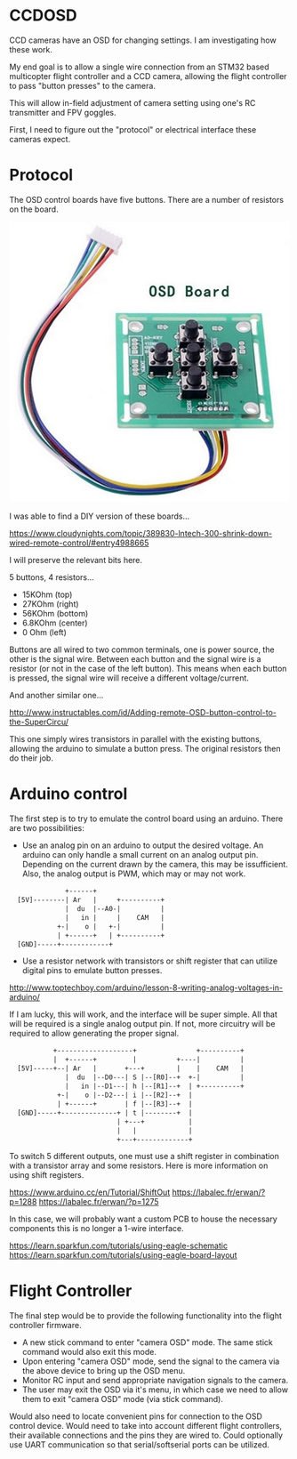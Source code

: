 # CCDOSD

CCD cameras have an OSD for changing settings. I am investigating how these work.

My end goal is to allow a single wire connection from an STM32 based multicopter
flight controller and a CCD camera, allowing the flight controller to pass "button
presses" to the camera.

This will allow in-field adjustment of camera setting using one's RC transmitter
and FPV goggles.

First, I need to figure out the "protocol" or electrical interface these cameras
expect.

# Protocol

The OSD control boards have five buttons. There are a number of resistors on the
board.

![OSD Control Board](images/s-l1600.jpg)

I was able to find a DIY version of these boards...

https://www.cloudynights.com/topic/389830-lntech-300-shrink-down-wired-remote-control/#entry4988665

I will preserve the relevant bits here.

5 buttons, 4 resistors...

 - 15KOhm (top)
 - 27KOhm (right)
 - 56KOhm (bottom)
 - 6.8KOhm (center)
 - 0 Ohm (left)

Buttons are all wired to two common terminals, one is power source, the other is
the signal wire. Between each button and the signal wire is a resistor (or not in
the case of the left button). This means when each button is pressed, the signal
wire will receive a different voltage/current.

And another similar one...

http://www.instructables.com/id/Adding-remote-OSD-button-control-to-the-SuperCircu/

This one simply wires transistors in parallel with the existing buttons, allowing
the arduino to simulate a button press. The original resistors then do their job.

# Arduino control

The first step is to try to emulate the control board using an arduino. There are
two possibilities:

 - Use an analog pin on an arduino to output the desired voltage. An arduino can
   only handle a small current on an analog output pin. Depending on the current
   drawn by the camera, this may be issufficient. Also, the analog output is PWM,
   which may or may not work.

```
              +------+
  [5V]--------| Ar   |     +----------+
              |  du  |--A0-|          |
              |   in |     |    CAM   |
            +-|    o |   +-|          |
            | +------+   | +----------+
  [GND]-----+------------+
```

 - Use a resistor network with transistors or shift register that can utilize
   digital pins to emulate button presses.

http://www.toptechboy.com/arduino/lesson-8-writing-analog-voltages-in-arduino/

If I am lucky, this will work, and the interface will be super simple. All that
will be required is a single analog output pin. If not, more circuitry will be
required to allow generating the proper signal.

```
           +-------------------+               +----------+
           |  +------+         |          +----|          |
  [5V]-----+--| Ar   |       +---+        |    |    CAM   |
              |  du  |--D0---| S |--[R0]--+  +-|          |
              |   in |--D1---| h |--[R1]--+  | +----------+
            +-|    o |--D2---| i |--[R2]--+  |
            | +------+       | f |--[R3]--+  |
  [GND]-----+--------------+ | t |--------+  |
                           | +---+           |
                           |   |             |
                           +---+-------------+
```

To switch 5 different outputs, one must use a shift register in combination with
a transistor array and some resistors. Here is more information on using shift
registers.

https://www.arduino.cc/en/Tutorial/ShiftOut
https://labalec.fr/erwan/?p=1288
https://labalec.fr/erwan/?p=1275

In this case, we will probably want a custom PCB to house the necessary components
this is no longer a 1-wire interface.

https://learn.sparkfun.com/tutorials/using-eagle-schematic
https://learn.sparkfun.com/tutorials/using-eagle-board-layout

# Flight Controller

The final step would be to provide the following functionality into the flight
controller firmware.

 - A new stick command to enter "camera OSD" mode. The same stick command would
   also exit this mode.
 - Upon entering "camera OSD" mode, send the signal to the camera via the above
   device to bring up the OSD menu.
 - Monitor RC input and send appropriate navigation signals to the camera.
 - The user may exit the OSD via it's menu, in which case we need to allow them
   to exit "camera OSD" mode (via stick command).

Would also need to locate convenient pins for connection to the OSD control
device. Would need to take into account different flight controllers, their
available connections and the pins they are wired to. Could optionally use UART
communication so that serial/softserial ports can be utilized.